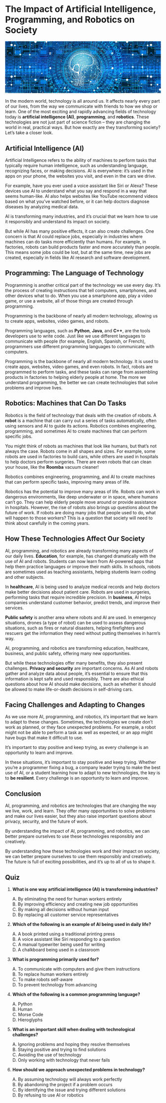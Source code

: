 # The Impact of Artificial Intelligence, Programming, and Robotics on Society

<img class="header" src="images/ai_impact.jpg"/>

In the modern world, technology is all around us. It affects nearly every part of our lives, from the way we communicate with friends to how we shop or learn. One of the most exciting and rapidly advancing fields of technology today is **artificial intelligence (AI)**, **programming**, and **robotics**. These technologies are not just part of science fiction – they are changing the world in real, practical ways. But how exactly are they transforming society? Let’s take a closer look.

## Artificial Intelligence (AI)

Artificial Intelligence refers to the ability of machines to perform tasks that typically require human intelligence, such as understanding language, recognizing faces, or making decisions. AI is everywhere: it’s used in the apps on your phone, the websites you visit, and even in the cars we drive.

For example, have you ever used a voice assistant like Siri or Alexa? These devices use AI to understand what you say and respond in a way that seems human-like. AI also helps websites like YouTube recommend videos based on what you've watched before, or it can help doctors diagnose diseases by analyzing medical data.

<div class="note">AI is transforming many industries, and it’s crucial that we learn how to use it responsibly and understand its impact on society.</div>

But while AI has many positive effects, it can also create challenges. One concern is that AI could replace jobs, especially in industries where machines can do tasks more efficiently than humans. For example, in factories, robots can build products faster and more accurately than people. This means some jobs could be lost, but at the same time, new jobs are created, especially in fields like AI research and software development. 

## Programming: The Language of Technology

Programming is another critical part of the technology we use every day. It’s the process of creating instructions that tell computers, smartphones, and other devices what to do. When you use a smartphone app, play a video game, or use a website, all of those things are created through programming.

<div class="note">Programming is the backbone of nearly all modern technology, allowing us to create apps, websites, video games, and robots.</div>

Programming languages, such as **Python**, **Java**, and **C++**, are the tools developers use to write code. Just like we use different languages to communicate with people (for example, English, Spanish, or French), programmers use different programming languages to communicate with computers.

Programming is the backbone of nearly all modern technology. It is used to create apps, websites, video games, and even robots. In fact, robots are programmed to perform tasks, and these tasks can range from assembling products in factories to helping elderly people at home. The more we understand programming, the better we can create technologies that solve problems and improve lives.

## Robotics: Machines that Can Do Tasks

Robotics is the field of technology that deals with the creation of robots. A **robot** is a machine that can carry out a series of tasks automatically, often using sensors and AI to guide its actions. Robotics combines engineering, programming, and sometimes AI to create machines that can perform specific jobs.

You might think of robots as machines that look like humans, but that’s not always the case. Robots come in all shapes and sizes. For example, some robots are used in factories to build cars, while others are used in hospitals to help doctors perform surgeries. There are even robots that can clean your house, like the **Roomba** vacuum cleaner!

<div class="note">Robotics combines engineering, programming, and AI to create machines that can perform specific tasks, improving many areas of life.</div>

Robotics has the potential to improve many areas of life. Robots can work in dangerous environments, like deep underwater or in space, where humans can’t go. They can help elderly people move around or provide assistance in hospitals. However, the rise of robots also brings up questions about the future of work. If robots are doing many jobs that people used to do, what will happen to those workers? This is a question that society will need to think about carefully in the coming years.

## How These Technologies Affect Our Society

AI, programming, and robotics are already transforming many aspects of our daily lives. **Education**, for example, has changed dramatically with the use of AI and robots. Students can now learn from AI-powered apps that help them practice languages or improve their math skills. In schools, robots are sometimes used as teaching assistants, helping students learn coding and other subjects.

In **healthcare**, AI is being used to analyze medical records and help doctors make better decisions about patient care. Robots are used in surgeries, performing tasks that require incredible precision. In **business**, AI helps companies understand customer behavior, predict trends, and improve their services.

**Public safety** is another area where robots and AI are used. In emergency situations, drones (a type of robot) can be used to assess dangerous situations, such as fires or natural disasters, helping firefighters and rescuers get the information they need without putting themselves in harm’s way.

<div class="note">AI, programming, and robotics are transforming education, healthcare, business, and public safety, offering many new opportunities.</div>

But while these technologies offer many benefits, they also present challenges. **Privacy and security** are important concerns. As AI and robots gather and analyze data about people, it’s essential to ensure that this information is kept safe and used responsibly. There are also ethical questions about how AI should make decisions, such as whether it should be allowed to make life-or-death decisions in self-driving cars.

## Facing Challenges and Adapting to Changes

As we use more AI, programming, and robotics, it’s important that we learn to adapt to these changes. Sometimes, the technologies we create don’t work as planned, or they face unexpected problems. For example, a robot might not be able to perform a task as well as expected, or an app might have bugs that make it difficult to use.

<div class="note">It’s important to stay positive and keep trying, as every challenge is an opportunity to learn and improve.</div>

In these situations, it’s important to stay positive and keep trying. Whether you’re a programmer fixing a bug, a company leader trying to make the best use of AI, or a student learning how to adapt to new technologies, the key is to **be resilient**. Every challenge is an opportunity to learn and improve.

## Conclusion

AI, programming, and robotics are technologies that are changing the way we live, work, and learn. They offer many opportunities to solve problems and make our lives easier, but they also raise important questions about privacy, security, and the future of work.

<div class="note">By understanding the impact of AI, programming, and robotics, we can better prepare ourselves to use these technologies responsibly and creatively.</div>

By understanding how these technologies work and their impact on society, we can better prepare ourselves to use them responsibly and creatively. The future is full of exciting possibilities, and it’s up to all of us to shape it.


## Quiz

1. **What is one way artificial intelligence (AI) is transforming industries?**

    A. By eliminating the need for human workers entirely  
    B. By improving efficiency and creating new job opportunities  
    C. By making all decisions without human input  
    D. By replacing all customer service representatives  

2. **Which of the following is an example of AI being used in daily life?**

    A. A book printed using a traditional printing press  
    B. A voice assistant like Siri responding to a question  
    C. A manual typewriter being used for writing  
    D. A chalkboard being used in a classroom  

3. **What is programming primarily used for?**

    A. To communicate with computers and give them instructions  
    B. To replace human workers entirely  
    C. To make robots self-aware  
    D. To prevent technology from advancing  

4. **Which of the following is a common programming language?**

    A. Python  
    B. Human  
    C. Morse Code  
    D. Hieroglyphs  

5. **What is an important skill when dealing with technological challenges?**
   
    A. Ignoring problems and hoping they resolve themselves  
    B. Staying positive and trying to find solutions  
    C. Avoiding the use of technology  
    D. Only working with technology that never fails  

6. **How should we approach unexpected problems in technology?**

    A. By assuming technology will always work perfectly  
    B. By abandoning the project if a problem occurs  
    C. By identifying the issue and trying different solutions  
    D. By refusing to use AI or robotics  



